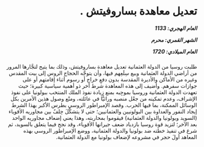 <h1 dir="rtl">تعديل معاهدة بساروفيتش .</h1>

<h5 dir="rtl">العام الهجري:  1133

الشهر القمري: محرم

العام الميلادي: 1720</h5>

<p dir="rtl">طلبت روسيا من الدولة العثمانية تعديل معاهدة بساروفيتش، وذلك بما يتيح لتجَّارها المرور من أراضي الدولة العثمانية وبيع سِلَعِهم فيها، وأن يتوجَّه الحجاج الروس إلى بيت المقدس وغيره من الأماكن والأديرة المقدسة بدون دفعِ خراج أو رسوم أثناء إقامتهم أو على جوازات سفرهم. وأضيف إلى هذه المعاهدة شرط آخر ذو أهمية سياسية كبيرة؛ حيث تعهدت الدولة العثمانية وروسيا بموجِبه بمنع زيادة نفوذ الملك المنتخب ببولونيا على نفوذ الإشراف، وعدم تمكينه من جعْل منصبه وراثيًّا في عائلته، ومنْع وصول هذين الأمرين بكل الوسائل الممكنة، بما فيها الحرب. وقصد الإمبراطور الروسي بطرس الأكبر بهذا الشرط إيجاد النفور والعداوة بين البولونيين والعثمانيين؛ حتى لا يتشكَّلَ حِلفٌ بين مجاوريه الأقوياء (السويد وبولونيا والدولة العثمانية) فيقوموا بمحاربته، وهذا يعني إضعاف مجاوريه الواحد بعد الآخر؛ لتزيد قوة روسيا بازدياد ضعف جيرانها الأقوياء، وقد نجح فيما يتعلق بالسويد، ثم شرع في تنفيذ خطته ضد بولونيا والدولة العثمانية، ووضع الإمبراطور الروسي بهذه المعاهد أولَ حجر في مشروعه لإضعاف بولونيا مع الدولة العثمانية.</p></br>
